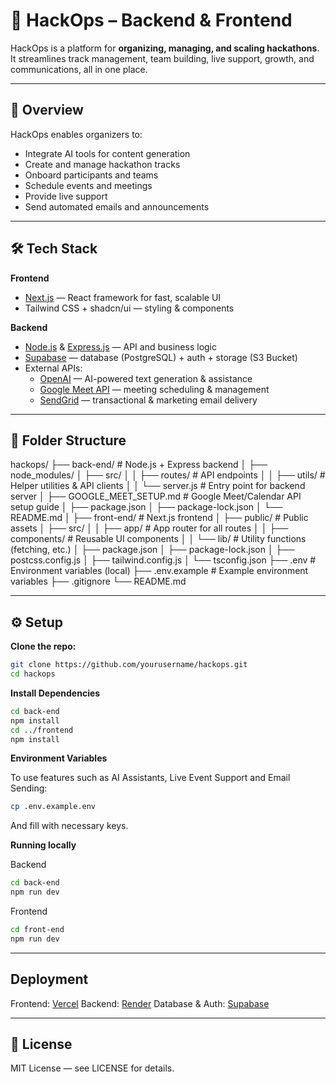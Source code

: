 # 🚀 HackOps – Backend & Frontend

HackOps is a platform for **organizing, managing, and scaling hackathons**.  
It streamlines track management, team building, live support, growth, and communications, all in one place.

---

## 📖 Overview
HackOps enables organizers to:
- Integrate AI tools for content generation
- Create and manage hackathon tracks
- Onboard participants and teams
- Schedule events and meetings
- Provide live support
- Send automated emails and announcements

---

## 🛠 Tech Stack

**Frontend**
- [Next.js](https://nextjs.org/) — React framework for fast, scalable UI
- Tailwind CSS + shadcn/ui — styling & components

**Backend**
- [Node.js](https://nodejs.org/) & [Express.js](https://expressjs.com/) — API and business logic
- [Supabase](https://supabase.com/) — database (PostgreSQL) + auth + storage (S3 Bucket)
- External APIs:
  - [OpenAI](https://platform.openai.com/) — AI-powered text generation & assistance
  - [Google Meet API](https://developers.google.com/meet) — meeting scheduling & management
  - [SendGrid](https://sendgrid.com/) — transactional & marketing email delivery

---

## 📂 Folder Structure

hackops/
├── back-end/ # Node.js + Express backend
│ ├── node_modules/
│ ├── src/
│ │ ├── routes/ # API endpoints
│ │ ├── utils/ # Helper utilities & API clients
│ │ └── server.js # Entry point for backend server
│ ├── GOOGLE_MEET_SETUP.md # Google Meet/Calendar API setup guide
│ ├── package.json
│ ├── package-lock.json
│ └── README.md
│
├── front-end/ # Next.js frontend
│ ├── public/ # Public assets
│ ├── src/
│ │ ├── app/ # App router for all routes
│ │ ├── components/ # Reusable UI components
│ │ └── lib/ # Utility functions (fetching, etc.)
│ ├── package.json
│ ├── package-lock.json
│ ├── postcss.config.js
│ ├── tailwind.config.js
│ └── tsconfig.json
├── .env # Environment variables (local)
├── .env.example # Example environment variables
├── .gitignore
└── README.md

---

## ⚙️ Setup

**Clone the repo:**
```bash
git clone https://github.com/yourusername/hackops.git
cd hackops
```
**Install Dependencies**

```bash
cd back-end
npm install
cd ../frontend
npm install
```

**Environment Variables**

To use features such as AI Assistants, Live Event Support and Email Sending:

```bash
cp .env.example.env
```

And fill with necessary keys.

**Running locally**

Backend

```bash
cd back-end
npm run dev
```

Frontend

```bash
cd front-end
npm run dev
```

---

## Deployment

Frontend: [Vercel](https://vercel.com/)
Backend: [Render](https://render.com/)
Database & Auth: [Supabase](https://supabase.com/)

---
## 📄 License

MIT License — see LICENSE for details.
